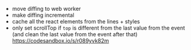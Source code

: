- move diffing to web worker
- make diffing incremental
- cache all the react elements from the lines + styles
- only set scrollTop if `top` is different from the last value from the event (and clean the last value from the event after that) https://codesandbox.io/s/r089yvk82m
